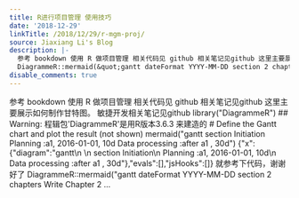 ```yaml
---
title: R进行项目管理 使用技巧
date: '2018-12-29'
linkTitle: /2018/12/29/r-mgm-proj/
source: Jiaxiang Li's Blog
description: |-
  参考 bookdown 使用 R 做项目管理 相关代码见 github 相关笔记见github 这里主要展示如何制作甘特图。 敏捷开发相关笔记见github library(&quot;DiagrammeR&quot;) ## Warning: 程辑包&#39;DiagrammeR&#39;是用R版本3.6.3 来建造的 # Define the Gantt chart and plot the result (not shown) mermaid(&quot;gantt section Initiation Planning :a1, 2016-01-01, 10d Data processing :after a1 , 30d&quot;) {"x":{"diagram":"gantt\n \n section Initiation\n Planning :a1, 2016-01-01, 10d\n Data processing :after a1 , 30d"},"evals":[],"jsHooks":[]} 就参考下代码，谢谢好了
  DiagrammeR::mermaid(&quot;gantt dateFormat YYYY-MM-DD section 2 chapters Write Chapter 2 ...
disable_comments: true
---
```

参考 bookdown 使用 R 做项目管理 相关代码见 github 相关笔记见github 这里主要展示如何制作甘特图。 敏捷开发相关笔记见github library(&quot;DiagrammeR&quot;) ## Warning: 程辑包&#39;DiagrammeR&#39;是用R版本3.6.3 来建造的 # Define the Gantt chart and plot the result (not shown) mermaid(&quot;gantt section Initiation Planning :a1, 2016-01-01, 10d Data processing :after a1 , 30d&quot;) {"x":{"diagram":"gantt\n \n section Initiation\n Planning :a1, 2016-01-01, 10d\n Data processing :after a1 , 30d"},"evals":[],"jsHooks":[]} 就参考下代码，谢谢好了
DiagrammeR::mermaid(&quot;gantt dateFormat YYYY-MM-DD section 2 chapters Write Chapter 2 ...